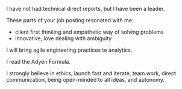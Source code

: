 I have not had technical direct reports, but I have been a leader.

These parts of your job posting resonated with me:

- client first thinking and empathetic way of solving problems
- innovative, love dealing with ambiguity

I will bring agile engineering practices to analytics.

I read the Adyen Formula.

I strongly believe in ethics, launch fast and iterate, team work, direct
communication, being open-minded to all ideas, and autonomy.

